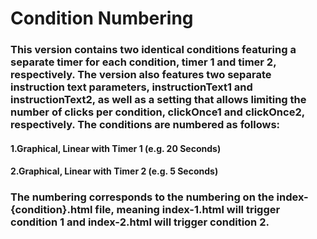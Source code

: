 # Condition Numbering 

### This version contains two identical conditions featuring a separate timer for each condition, timer 1 and timer 2, respectively. The version also features two separate instruction text parameters, instructionText1 and instructionText2, as well as a setting that allows limiting the number of clicks per condition, clickOnce1 and clickOnce2, respectively. The conditions are numbered as follows: 

#### 1.Graphical, Linear with Timer 1 (e.g. 20 Seconds)
#### 2.Graphical, Linear with Timer 2 (e.g. 5 Seconds)

### The numbering corresponds to the numbering on the index-{condition}.html file, meaning index-1.html will trigger condition 1 and index-2.html will trigger condition 2.